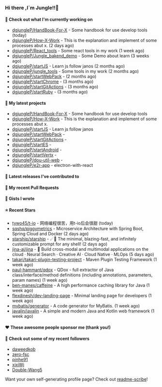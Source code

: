 ### Hi there ,I`m Jungle!!👋

#### 👷 Check out what I'm currently working on

- [dgjungleP/HandBook-For-X](https://github.com/dgjungleP/HandBook-For-X) - Some handbook for use develop tools (today)
- [dgjungleP/How-X-Work](https://github.com/dgjungleP/How-X-Work) - This is the explanation and implement of some processes abut x. (2 days ago)
- [dgjungleP/React_tools](https://github.com/dgjungleP/React_tools) - Some react tools in my work (1 week ago)
- [dgjungleP/Jungle_bakend_demo](https://github.com/dgjungleP/Jungle_bakend_demo) - Some Demo about learn (3 weeks ago)
- [dgjungleP/startJS](https://github.com/dgjungleP/startJS) - Learn js follow janos (2 months ago)
- [dgjungleP/jungle_tools](https://github.com/dgjungleP/jungle_tools) - Some tools in my work (2 months ago)
- [dgjungleP/startWebPack](https://github.com/dgjungleP/startWebPack) -  (2 months ago)
- [dgjungleP/startChrome](https://github.com/dgjungleP/startChrome) -  (3 months ago)
- [dgjungleP/startGitActions](https://github.com/dgjungleP/startGitActions) -  (3 months ago)
- [dgjungleP/startRuby](https://github.com/dgjungleP/startRuby) -  (3 months ago)

#### 🌱 My latest projects

- [dgjungleP/HandBook-For-X](https://github.com/dgjungleP/HandBook-For-X) - Some handbook for use develop tools
- [dgjungleP/How-X-Work](https://github.com/dgjungleP/How-X-Work) - This is the explanation and implement of some processes abut x.
- [dgjungleP/startJS](https://github.com/dgjungleP/startJS) - Learn js follow janos
- [dgjungleP/startWebPack](https://github.com/dgjungleP/startWebPack) - 
- [dgjungleP/startGitActions](https://github.com/dgjungleP/startGitActions) - 
- [dgjungleP/startES](https://github.com/dgjungleP/startES) - 
- [dgjungleP/startAndroid](https://github.com/dgjungleP/startAndroid) - 
- [dgjungleP/startVertx](https://github.com/dgjungleP/startVertx) - 
- [dgjungleP/dou-util-web](https://github.com/dgjungleP/dou-util-web) - 
- [dgjungleP/e2r-app](https://github.com/dgjungleP/e2r-app) - electron-with-react

#### 🔭 Latest releases I've contributed to


#### 🔨 My recent Pull Requests



#### 📓 Gists I wrote


#### ⭐ Recent Stars

- [tywo45/t-io](https://github.com/tywo45/t-io) - 网络编程很苦，用t-io后会很甜 (today)
- [sqshq/piggymetrics](https://github.com/sqshq/piggymetrics) - Microservice Architecture with Spring Boot, Spring Cloud and Docker (2 days ago)
- [starship/starship](https://github.com/starship/starship) - ☄🌌️  The minimal, blazing-fast, and infinitely customizable prompt for any shell! (2 days ago)
- [jina-ai/jina](https://github.com/jina-ai/jina) - 🔮 Build cross-modal and multimodal applications on the cloud · Neural Search · Creative AI · Cloud Native · MLOps  (5 days ago)
- [takari/takari-plugin-testing-project](https://github.com/takari/takari-plugin-testing-project) - Maven Plugin Testing Framework (1 week ago)
- [paul-hammant/qdox](https://github.com/paul-hammant/qdox) - QDox - full extractor of Java class/interface/method definitions (including annotations, parameters, param names) (1 week ago)
- [ben-manes/caffeine](https://github.com/ben-manes/caffeine) - A high performance caching library for Java (1 week ago)
- [flexdinesh/dev-landing-page](https://github.com/flexdinesh/dev-landing-page) - Minimal landing page for developers (1 week ago)
- [mybatis/generator](https://github.com/mybatis/generator) - A code generator for MyBatis. (1 week ago)
- [javalin/javalin](https://github.com/javalin/javalin) - A simple and modern Java and Kotlin web framework (1 week ago)

#### ❤️ These awesome people sponsor me (thank you!)


#### 👯 Check out some of my recent followers

- [daweedkob](https://github.com/daweedkob)
- [zero-fsc](https://github.com/zero-fsc)
- [pinhe91](https://github.com/pinhe91)
- [xixiWj](https://github.com/xixiWj)
- [Double-Wang5](https://github.com/Double-Wang5)

Want your own self-generating profile page? Check out [readme-scribe](https://github.com/muesli/readme-scribe)!
